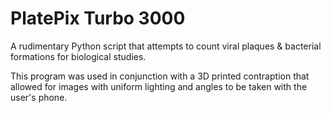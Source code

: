 # PlatePix Turbo 3000
A rudimentary Python script that attempts to count viral plaques &amp; bacterial formations for biological studies.

This program was used in conjunction with a 3D printed contraption that allowed for images with uniform lighting and angles to be taken with the user's phone.
